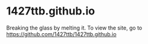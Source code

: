 # 1427ttb.github.io
Breaking the glass by melting it.
To view the site, go to https://github.com/1427ttb/1427ttb.github.io
